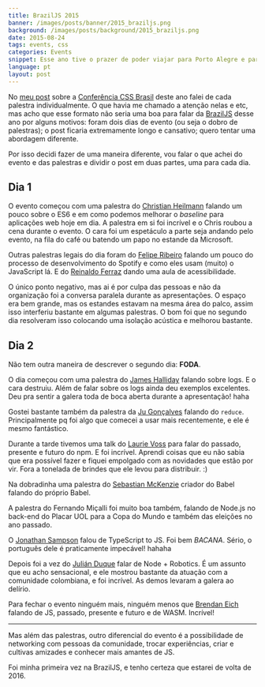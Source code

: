 ```yaml
---
title: BrazilJS 2015
banner: /images/posts/banner/2015_braziljs.png
background: /images/posts/background/2015_braziljs.png
date: 2015-08-24
tags: events, css
categories: Events
snippet: Esse ano tive o prazer de poder viajar para Porto Alegre e participar da maior conferência de JavaScript do universo e vou compartilhar minhas experiências com vocês.
language: pt
layout: post
---
```


No [meu post](/conferencia-css-brasil-2015/) sobre a [Conferência CSS Brasil](http://conferenciacssbrasil.com.br/) deste ano falei de cada palestra individualmente. O que havia me chamado a atenção nelas e etc, mas acho que esse formato não seria uma boa para falar da [BrazilJS](https://braziljs.org/) desse ano por alguns motivos: foram dois dias de evento (ou seja o dobro de palestras); o post ficaria extremamente longo e cansativo; quero tentar uma abordagem diferente.

Por isso decidi fazer de uma maneira diferente, vou falar o que achei do evento e das palestras e dividir o post em duas partes, uma para cada dia.

## Dia 1

O evento começou com uma palestra do [Christian Heilmann](https://twitter.com/codepo8) falando um pouco sobre o ES6 e em como podemos melhorar o _baseline_ para aplicações web hoje em dia. A palestra em si foi incrível e o Chris roubou a cena durante o evento. O cara foi um espetáculo a parte seja andando pelo evento, na fila do café ou batendo um papo no estande da Microsoft.

Outras palestras legais do dia foram do [Felipe Ribeiro](https://twitter.com/felipernb) falando um pouco do processo de desenvolvimento do Spotify e como eles usam (muito) o JavaScript lá. E do [Reinaldo Ferraz](https://twitter.com/reinaldoferraz) dando uma aula de acessibilidade.

O único ponto negativo, mas ai é por culpa das pessoas e não da organização foi a conversa paralela durante as apresentações. O espaço era bem grande, mas os estandes estavam na mesma área do palco, assim isso interferiu bastante em algumas palestras. O bom foi que no segundo dia resolveram isso colocando uma isolação acústica e melhorou bastante.

## Dia 2

Não tem outra maneira de descrever o segundo dia: **FODA**.

O dia começou com uma palestra do [James Halliday](https://twitter.com/substack) falando sobre logs. E o cara destruiu. Além de falar sobre os logs ainda deu exemplos excelentes. Deu pra sentir a galera toda de boca aberta durante a apresentação! haha

Gostei bastante também da palestra da [Ju Gonçalves](https://twitter.com/cyberglot) falando do `reduce`. Principalmente pq foi algo que comecei a usar mais recentemente, e ele é mesmo fantástico.

Durante a tarde tivemos uma talk do [Laurie Voss](https://twitter.com/seldo) para falar do passado, presente e futuro do npm. E foi incrível. Aprendi coisas que eu não sabia que era possível fazer e fiquei empolgado com as novidades que estão por vir. Fora a tonelada de brindes que ele levou para distribuir. :)

Na dobradinha uma palestra do [Sebastian McKenzie](https://twitter.com/sebmck) criador do Babel falando do próprio Babel.

A palestra do Fernando Miçalli foi muito boa também, falando de Node.js no back-end do Placar UOL para a Copa do Mundo e também das eleições no ano passado.

O [Jonathan Sampson](https://twitter.com/jonathansampson) falou de TypeScript to JS. Foi bem _BACANA_. Sério, o português dele é praticamente impecável! hahaha

Depois foi a vez do [Julián Duque](https://twitter.com/julian_duque) falar de Node + Robotics. É um assunto que eu acho sensacional, e ele mostrou bastante da atuação com a comunidade colombiana, e foi incrível. As demos levaram a galera ao delírio.

Para fechar o evento ninguém mais, ninguém menos que [Brendan Eich](https://twitter.com/BrendanEich) falando de JS, passado, presente e futuro e de WASM. Incrível!

---

Mas além das palestras, outro diferencial do evento é a possibilidade de networking com pessoas da comunidade, trocar experiências, criar e cultivas amizades e conhecer mais amantes de JS.

Foi minha primeira vez na BrazilJS, e tenho certeza que estarei de volta de 2016.
